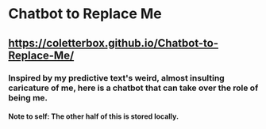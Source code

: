# Chatbot to Replace Me

## https://coletterbox.github.io/Chatbot-to-Replace-Me/

### Inspired by my predictive text's weird, almost insulting caricature of me, here is a chatbot that can take over the role of being me.

#### Note to self: The other half of this is stored locally.
